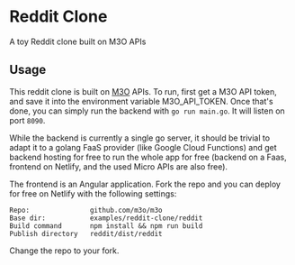 # Reddit Clone

A toy Reddit clone built on M3O APIs

## Usage

This reddit clone is built on [M3O](https://m3o.com) APIs. To run, first get a M3O API token, and save it into the environment variable M3O_API_TOKEN.
Once that's done, you can simply run the backend with `go run main.go`. It will listen on port `8090`.

While the backend is currently a single go server, it should be trivial to adapt it to a golang FaaS provider (like Google Cloud Functions) and get backend hosting for free to run the whole app for free (backend on a Faas, frontend on Netlify, and the used Micro APIs are also free).

The frontend is an Angular application. Fork the repo and you can deploy for free on Netlify with the following settings:

```
Repo:               github.com/m3o/m3o
Base dir:           examples/reddit-clone/reddit
Build command       npm install && npm run build
Publish directory   reddit/dist/reddit
```

Change the repo to your fork.
